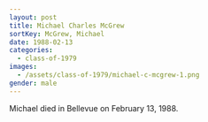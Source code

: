 ```yaml
---
layout: post
title: Michael Charles McGrew
sortKey: McGrew, Michael
date: 1988-02-13
categories:
  - class-of-1979
images:
  - /assets/class-of-1979/michael-c-mcgrew-1.png
gender: male
---
```

Michael died in Bellevue on February 13, 1988.
